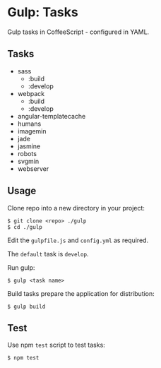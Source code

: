 Gulp: Tasks
===========

Gulp tasks in CoffeeScript - configured in YAML.

Tasks
-----

- sass
  - :build
  - :develop
- webpack
  - :build
  - :develop
- angular-templatecache
- humans
- imagemin
- jade
- jasmine
- robots
- svgmin
- webserver

Usage
-----

Clone repo into a new directory in your project:
    
    $ git clone <repo> ./gulp
    $ cd ./gulp

Edit the `gulpfile.js` and `config.yml` as required.

The `default` task is `develop`.

Run gulp:

    $ gulp <task name>

Build tasks prepare the application for distribution:
    
    $ gulp build

Test
----

Use npm `test` script to test tasks:

    $ npm test

